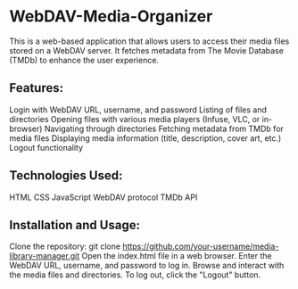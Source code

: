 # WebDAV-Media-Organizer
This is a web-based application that allows users to access their media files stored on a WebDAV server. It fetches metadata from The Movie Database (TMDb) to enhance the user experience.

## Features:

Login with WebDAV URL, username, and password
Listing of files and directories
Opening files with various media players (Infuse, VLC, or in-browser)
Navigating through directories
Fetching metadata from TMDb for media files
Displaying media information (title, description, cover art, etc.)
Logout functionality

## Technologies Used:

HTML
CSS
JavaScript
WebDAV protocol
TMDb API

## Installation and Usage:

Clone the repository: git clone https://github.com/your-username/media-library-manager.git
Open the index.html file in a web browser.
Enter the WebDAV URL, username, and password to log in.
Browse and interact with the media files and directories.
To log out, click the "Logout" button.

